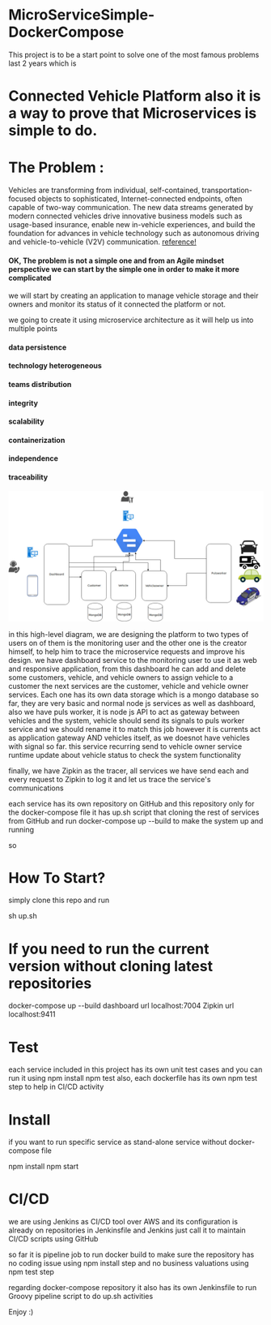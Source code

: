 # MicroServiceSimple-DockerCompose
This project is to be a start point to solve one of the most famous problems last 2 years which is
# Connected Vehicle Platform also it is a way to prove that Microservices is simple to do.
# The Problem :
Vehicles are transforming from individual, self-contained, transportation-focused objects to sophisticated, Internet-connected endpoints, often capable of two-way communication. The new data streams generated by modern connected vehicles drive innovative business models such as usage-based insurance, enable new in-vehicle experiences, and build the foundation for advances in vehicle technology such as autonomous driving and vehicle-to-vehicle (V2V) communication.
 <a href="https://cloud.google.com/solutions/designing-connected-vehicle-platform">reference!</a> 

#### OK, The problem is not a simple one and from an Agile mindset perspective we can start by the simple one in order to make it more complicated
we will start by creating an application to manage vehicle storage and their owners and monitor its status of it connected the platform or not.

we going to create it using microservice architecture as it will help us into multiple points
#### data persistence
#### technology heterogeneous
#### teams distribution
#### integrity
#### scalability
#### containerization
#### independence
#### traceability


<img src="https://raw.githubusercontent.com/LuaySakr/MicroServiceSimple-DockerCompose/master/Connected%20Vehicle%20Platform.jpg"></img>



in this high-level diagram, we are designing the platform to two types of users on of them is the monitoring user and the other one is the creator himself, to help him to trace the microservice requests and improve his design.
we have dashboard service to the monitoring user to use it as web and responsive application, from this dashboard he can add and delete some customers, vehicle, and vehicle owners to assign vehicle to a customer the next services are the customer, vehicle and vehicle owner services. Each one has its own data storage which is a mongo database so far, 
they are very basic and normal node js services as well as dashboard,
also we have puls worker, it is node js API to act as gateway between vehicles and the system, vehicle should send its signals to puls worker service and we should rename it to match this job however it is currents act as application gateway AND vehicles itself, as we doesnot have vehicles with signal so far.
this service recurring send to vehicle owner service runtime update about vehicle status to check the system functionality

finally, we have Zipkin as the tracer, all services we have send each and every request to Zipkin to log it and let us trace the service's communications

each service has its own repository on GitHub and this repository only for the docker-compose file
it has up.sh script that cloning the rest of services from GitHub and run docker-compose up --build to make the system up and running 

so 
# How To Start?
simply clone this repo and run 

sh up.sh 


# If you need to run the current version without cloning latest repositories
docker-compose up --build
dashboard url localhost:7004
Zipkin url localhost:9411



# Test 
each service included in this project has its own unit test cases and you can run it using
npm install
npm test
also, each dockerfile has its own npm test step to help in CI/CD activity 


# Install
if you want to run specific service as stand-alone service without docker-compose file

npm install 
npm start

# CI/CD
we are using Jenkins as CI/CD tool over AWS and its configuration is already on repositories in Jenkinsfile and Jenkins just call it to maintain CI/CD scripts using GitHub

so far it is pipeline job to run docker build to make sure the repository has no coding issue using npm install step and no business valuations using npm test step


regarding docker-compose repository it also has its own Jenkinsfile to run Groovy pipeline script to do up.sh activities

Enjoy :)
